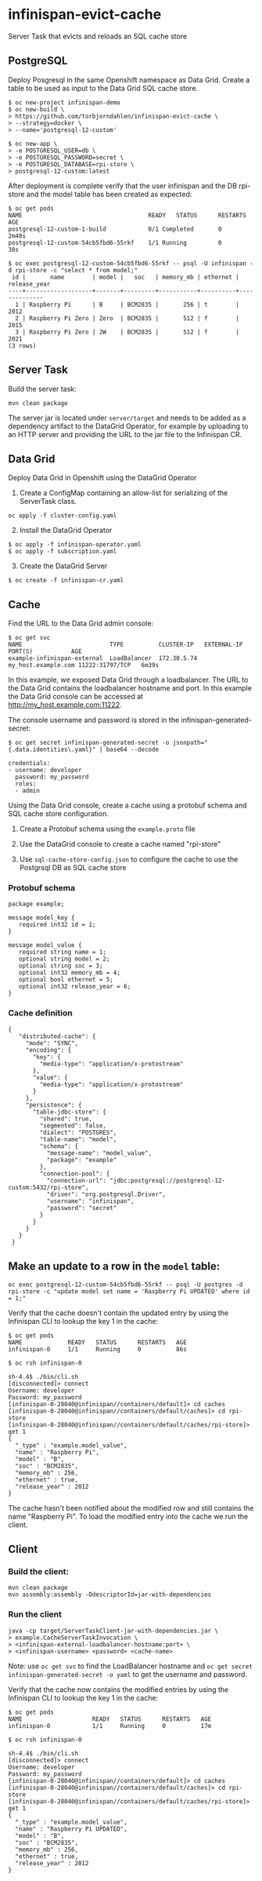 # infinispan-evict-cache
Server Task that evicts and reloads an SQL cache store

## PostgreSQL

Deploy Posgresql in the same Openshift namespace as Data Grid.
Create a table to be used as input to the Data Grid SQL cache store.

```
$ oc new-project infinispan-demo
$ oc new-build \ 
> https://github.com/torbjorndahlen/infinispan-evict-cache \
> --strategy=docker \
> --name='postgresql-12-custom'

$ oc new-app \
> -e POSTGRESQL_USER=db \
> -e POSTGRESQL_PASSWORD=secret \
> -e POSTGRESQL_DATABASE=rpi-store \
> postgresql-12-custom:latest
```

After deployment is complete verify that the user infinispan and the DB rpi-store and the model table has been created as expected:

```
$ oc get pods
NAME                                    READY	STATUS		RESTARTS	AGE
postgresql-12-custom-1-build           	0/1	Completed   	0          	2m40s
postgresql-12-custom-54cb5fbd6-55rkf   	1/1	Running     	0          	38s

$ oc exec postgresql-12-custom-54cb5fbd6-55rkf -- psql -U infinispan -d rpi-store -c "select * from model;"
 id |       name        | model |   soc   | memory_mb | ethernet | release_year 
----+-------------------+-------+---------+-----------+----------+--------------
  1 | Raspberry Pi      | B     | BCM2835 |       256 | t        |         2012
  2 | Raspberry Pi Zero | Zero  | BCM2835 |       512 | f        |         2015
  3 | Raspberry Pi Zero | 2W    | BCM2835 |       512 | f        |         2021
(3 rows)

```

## Server Task

Build the server task:
```
mvn clean package
```

The server jar is located under ```server/target``` and needs to be added as a dependency artifact to the DataGrid Operator, for example by uploading to an HTTP server and providing the URL to the jar file to the Infinispan CR.

## Data Grid

Deploy Data Grid in Openshift using the DataGrid Operator

1. Create a ConfigMap containing an allow-list for serializing of the ServerTask class.
```
oc apply -f cluster-config.yaml
```

2. Install the DataGrid Operator

```
$ oc apply -f infinispan-operator.yaml
$ oc apply -f subscription.yaml
```

3. Create the DataGrid Server

```
$ oc create -f infinispan-cr.yaml
```

## Cache

Find the URL to the Data Grid admin console:
```
$ oc get svc
NAME                         TYPE          CLUSTER-IP   EXTERNAL-IP         PORT(S)           AGE
example-infinispan-external  LoadBalancer  172.30.5.74  my_host.example.com 11222:31797/TCP   6m39s
```

In this example, we exposed Data Grid through a loadbalancer. The URL to the Data Grid contains the loadbalancer hostname and port. In this example the Data Grid console can be accessed at http://my_host.example.com:11222. 

The console username and password is stored in the infinispan-generated-secret:

```
$ oc get secret infinispan-generated-secret -o jsonpath="{.data.identities\.yaml}" | base64 --decode

credentials:
- username: developer
  password: my_password
  roles:
  - admin
```

Using the Data Grid console, create a cache using a protobuf schema and SQL cache store configuration.

1. Create a Protobuf schema using the ```example.proto``` file

2. Use the DataGrid console to create a cache named "rpi-store"

3. Use ```sql-cache-store-config.json``` to configure the cache to use the Postgrsql DB as SQL cache store


### Protobuf schema
```
package example;

message model_key {
   required int32 id = 1;
}

message model_value {
   required string name = 1;
   optional string model = 2;
   optional string soc = 3;
   optional int32 memory_mb = 4;
   optional bool ethernet = 5;
   optional int32 release_year = 6;
}
```

### Cache definition
```
{
   "distributed-cache": {
     "mode": "SYNC",
     "encoding": {
       "key": {
         "media-type": "application/x-protostream"
       },
       "value": {          
         "media-type": "application/x-protostream"        
       }
     },
     "persistence": {
       "table-jdbc-store": {
         "shared": true,
         "segmented": false,
         "dialect": "POSTGRES",
         "table-name": "model",
         "schema": {
           "message-name": "model_value",
           "package": "example"
         },
         "connection-pool": {            
           "connection-url": "jdbc:postgresql://postgresql-12-custom:5432/rpi-store",            
           "driver": "org.postgresql.Driver",            
           "username": "infinispan",            
           "password": "secret"          
         }
       }
     }
   }
 }
```

## Make an update to a row in the ```model``` table:

```
oc exec postgresql-12-custom-54cb5fbd6-55rkf -- psql -U postgres -d rpi-store -c "update model set name = 'Raspberry Pi UPDATED' where id = 1;"
```

Verify that the cache doesn't contain the updated entry by using the Infinispan CLI to lookup the key 1 in the cache:

```
$ oc get pods
NAME             READY   STATUS      RESTARTS   AGE
infinispan-0     1/1     Running     0          86s

$ oc rsh infinispan-0

sh-4.4$ ./bin/cli.sh 
[disconnected]> connect
Username: developer
Password: my_password
[infinispan-0-28040@infinispan//containers/default]> cd caches
[infinispan-0-28040@infinispan//containers/default/caches]> cd rpi-store
[infinispan-0-28040@infinispan//containers/default/caches/rpi-store]> get 1
{
  "_type" : "example.model_value",
  "name" : "Raspberry Pi",
  "model" : "B",
  "soc" : "BCM2835",
  "memory_mb" : 256,
  "ethernet" : true,
  "release_year" : 2012
}
```
The cache hasn't been notified about the modified row and still contains the name "Raspberry Pi".
To load the modified entry into the cache we run the client. 

## Client

### Build the client:

```
mvn clean package
mvn assembly:assembly -DdescriptorId=jar-with-dependencies
```

### Run the client
```
java -cp target/ServerTaskClient-jar-with-dependencies.jar \
> example.CacheServerTaskInvocation \
> <infinispan-external-loadbalancer-hostname:port> \
> <infinispan-username> <password> <cache-name>
```
Note: use ```oc get svc``` to find the LoadBalancer hostname and ```oc get secret infinispan-generated-secret -o yaml``` to get the username and password.

Verify that the cache now contains the modified entries by using the Infinispan CLI to lookup the key 1 in the cache:

```
$ oc get pods                                                                                                                                     
NAME                    READY   STATUS      RESTARTS   AGE
infinispan-0            1/1     Running     0          17m

$ oc rsh infinispan-0

sh-4.4$ ./bin/cli.sh 
[disconnected]> connect
Username: developer
Password: my_password
[infinispan-0-28040@infinispan//containers/default]> cd caches
[infinispan-0-28040@infinispan//containers/default/caches]> cd rpi-store
[infinispan-0-28040@infinispan//containers/default/caches/rpi-store]> get 1
{
  "_type" : "example.model_value",
  "name" : "Raspberry Pi UPDATED",
  "model" : "B",
  "soc" : "BCM2835",
  "memory_mb" : 256,
  "ethernet" : true,
  "release_year" : 2012
}
```

